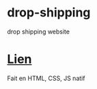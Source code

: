# drop-shipping  
drop shipping website  
  
# [Lien](https://lx78wyy0j5.github.io/drop-shipping/)  
Fait en HTML, CSS, JS natif
